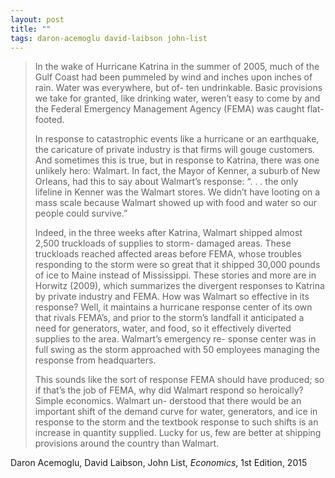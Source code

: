 ```yaml
---
layout: post
title: ""
tags: daron-acemoglu david-laibson john-list
--- 
```


> In the wake of Hurricane Katrina in the summer of 2005,
> much of the Gulf Coast had been pummeled by wind and
> inches upon inches of rain. Water was everywhere, but of-
> ten undrinkable. Basic provisions we take for granted, like
> drinking water, weren’t easy to come by and the Federal
> Emergency Management Agency (FEMA) was caught
> flat-footed.
> 
> In response to catastrophic events like a hurricane or an
> earthquake, the caricature of private industry is that firms
> will gouge customers. And sometimes this is true, but in
> response to Katrina, there was one unlikely hero: Walmart.
> In fact, the Mayor of Kenner, a suburb of New Orleans,
> had this to say about Walmart’s response: “. . . the only
> lifeline in Kenner was the Walmart stores. We didn’t have
> looting on a mass scale because Walmart showed up with
> food and water so our people could survive.”
> 
> Indeed, in the three weeks after Katrina, Walmart
> shipped almost 2,500 truckloads of supplies to storm-
> damaged areas. These truckloads reached affected areas
> before FEMA, whose troubles responding to the storm
> were so great that it shipped 30,000 pounds of ice to
> Maine instead of Mississippi. These stories and more
> are in Horwitz (2009), which summarizes the divergent
> responses to Katrina by private industry and FEMA.
> How was Walmart so effective in its response? Well, it
> maintains a hurricane response center of its own that rivals
> FEMA’s, and prior to the storm’s landfall it anticipated a
> need for generators, water, and food, so it effectively
> diverted supplies to the area. Walmart’s emergency re-
> sponse center was in full swing as the storm approached
> with 50 employees managing the response from
> headquarters.
> 
> This sounds like the sort of response FEMA should have
> produced; so if that’s the job of FEMA, why did Walmart
> respond so heroically? Simple economics. Walmart un-
> derstood that there would be an important shift of the
> demand curve for water, generators, and ice in response
> to the storm and the textbook response to such shifts is
> an increase in quantity supplied. Lucky for us, few are
> better at shipping provisions around the country than
> Walmart.

Daron Acemoglu, David Laibson, John List, _Economics_, 1st Edition, 2015